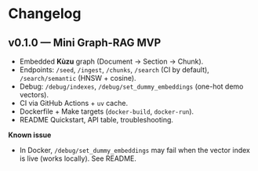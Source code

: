 # Changelog

## v0.1.0 — Mini Graph-RAG MVP
- Embedded **Kùzu** graph (Document → Section → Chunk).
- Endpoints: `/seed`, `/ingest`, `/chunks`, `/search` (CI by default), `/search/semantic` (HNSW + cosine).
- Debug: `/debug/indexes`, `/debug/set_dummy_embeddings` (one-hot demo vectors).
- CI via GitHub Actions + `uv` cache.
- Dockerfile + Make targets (`docker-build`, `docker-run`).
- README Quickstart, API table, troubleshooting.

**Known issue**
- In Docker, `/debug/set_dummy_embeddings` may fail when the vector index is live (works locally). See README.